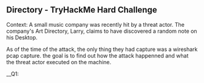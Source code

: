 ## Directory - TryHackMe Hard Challenge ##
Context: A small music company was recently hit by a threat actor. The company's Art Directory, Larry, claims to have discovered a random note on his Desktop.

As of the time of the attack, the only thing they had capture was a wireshark pcap capture. the goal is to find out how the attack happenned and what the threat actor executed on the machine. 

__Q1: 
